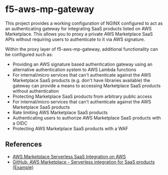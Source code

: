 # f5-aws-mp-gateway
This project provides a working configuration of NGINX configured to act as an authenticating gateway for integrating SaaS products listed on AWS Marketplace. This allows you to proxy a private AWS Marketplace SaaS APIs without requiring users to authenticate to it via AWS signature.

Within the proxy layer of f5-aws-mp-gateway, additional functionality can be configured such as:
- Providing an AWS signature based authentication gateway using an alternative authentication system to AWS Lambda functions
- For internal/micro services that can't authenticate against the AWS Marketplace SaaS products (e.g. don't have libraries available) the gateway can provide a means to accessing Marketplace SaaS products without authentication
- Protecting Marketplace SaaS products from arbitrary public access
- For internal/micro services that can't authenticate against the AWS Marketplace SaaS products
- Rate limiting AWS Marketplace SaaS products
- Authenticating users to authorize AWS Marketplace SaaS products with a OIDC
- Protecting AWS Marketplace SaaS products with a WAF


## References
- [AWS Marketplace Serverless SaaS Integration on AWS](https://aws.amazon.com/solutions/implementations/aws-marketplace-saas/)
- [GitHub: AWS Marketplace - Serverless integration for SaaS products (Example)](https://github.com/aws-samples/aws-marketplace-serverless-saas-integration)
